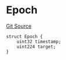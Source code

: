 # Epoch
[Git Source](https://github.com/bob-collective/bob/blob/b1d2e344f73495bf4b7b0690a66a25fa4693d0c3/src/relay/LightRelay.sol)


```solidity
struct Epoch {
    uint32 timestamp;
    uint224 target;
}
```

